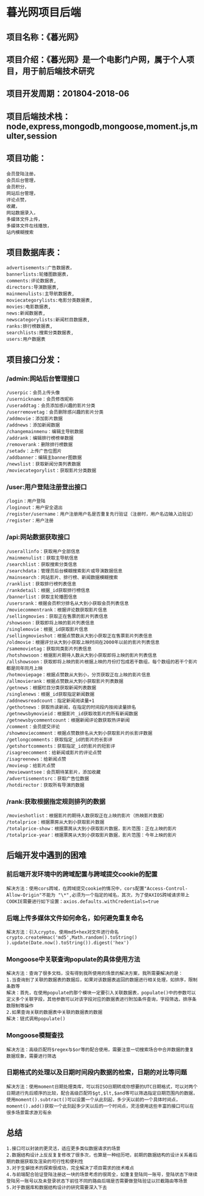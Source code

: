 # 暮光网项目后端
## 项目名称：《暮光网》
## 项目介绍：《暮光网》是一个电影门户网，属于个人项目，用于前后端技术研究
## 项目开发周期：201804-2018-06
## 项目后端技术栈：node,express,mongodb,mongoose,moment.js,multer,session
## 项目功能：
    会员登陆注册，
    会员后台管理，
    会员积分，
    网站后台管理，
    评论点赞，
    收藏，
    网站数据录入，
    多媒体文件上传，
    多媒体文件在线播放，
    站内模糊搜索
## 项目数据库表：

    advertisements:广告数据表，
    bannerlists:轮播图数据表，
    comments:评论数据表,
    directors:导演数据表,
    mainmenulists:主导航数据表,
    moviecategorylists:电影分类数据表,
    movies:电影数据表,
    news:新闻数据表,
    newscategorylists:新闻栏目数据表,
    ranks:排行榜数据表,
    searchlists:搜索分类数据表,
    users:用户数据表
## 项目接口分发：
### /admin:网站后台管理接口
    /userpic：会员上传头像
    /usernickname：会员修改昵称
    /useraddtag：会员添加感兴趣的影片分类
    /userremovetag：会员删除感兴趣的影片分类
    /addmovie：添加影片数据
    /addnews：添加新闻数据
    /changemainmenu：编辑主导航数据
    /addrank：编辑排行榜榜单数据
    /removerank：删除排行榜数据
    /setadv：上传广告位图片
    /addbanner：编辑主banner图数据
    /newslist：获取新闻分类列表数据
    /moviecategorylist：获取影片分类数据
### /user:用户登陆注册登出接口
    /login：用户登陆
    /loginout：用户安全退出
    /register/username：用户注册用户名是否重复先行验证（注册时，用户名边输入边验证）
    /register：用户注册
### /api:网站数据获取接口
    /userallinfo：获取用户全部信息
    /mainmenulist：获取主导航信息
    /searchlist：获取搜索分类信息
    /searchdata：管理员后台模糊搜索影片或导演数据信息
    /mainsearch：网站影片、排行榜、新闻数据模糊搜索
    /ranklist：获取排行榜列表信息
    /rankdetail：根据_id获取排行榜信息
    /bannerlist：获取主轮播图信息
    /usersrank：根据会员积分排名从大到小获取会员列表信息
    /moviecommentrank：根据评论数获取影片信息
    /sellingmovies：获取正在售票的影片列表信息
    /showsoon：获取即将上映的影片列表信息
    /singlemovie：根据_id获取影片信息
    /sellingmovieshot：根据点赞数从大到小获取正在售票影片列表信息
    /oldmovie：根据评分从大到小获取上映时间在2000年以前的影片列表信息
    /samemovietag：获取同类影片列表信息
    /hotshowsoon：根据影片期待人数从大到小获取即将上映的影片列表信息
    /allshowsoon：获取即将上映的影片根据上映的月份打包成若干数组，每个数组的若干个影片都是同年同月上映
    /hotmoviepage：根据点赞数从大到小，分页获取正在上映的影片信息
    /allmovierank：根据点赞数从大到小获取影片列表数据
    /getnews：根据栏目分类获取新闻列表数据
    /singlenews：根据_id获取指定新闻数据
    /addnewsreadcount：指定新闻阅读量+1
    /gethotnews：获取热读新闻，在指定的时间段内按阅读量排名
    /getnewsbymovieid：根据影片_id获取改影片的所有新闻数据
    /getnewsbycommentcount：根据新闻评论数获取热评新闻
    /comment：会员提交评论
    /showmoviecomment：根据点赞数排名从大到小获取影片的长影评数据
    /getlongcomments：获取指定_id的影片的长影评
    /getshortcomments：获取指定_id的影片的短影评
    /isagreecomment：给新闻或影片的评论点赞
    /isagreenews：给新闻点赞
    /movieup：给影片点赞
    /moviewantsee：会员期待某影片，添加收藏
    /advertisementsrc：获取广告位数据
    /hotdirector：获取所有导演的数据
    
### /rank:获取根据指定规则排列的数据
    /movieshotlist：根据影片的期待人数获取正在上映的影片（热映影片数据）
    /totalprice：根据票房从大到小获取影片数据
    /totalprice-show：根据票房从大到小获取影片数据，影片范围：正在上映的影片
    /totalprice-year：根据票房从大到小获取影片数据，影片范围：今年上映的影片
    
## 后端开发中遇到的困难
### 前后端开发环境中的跨域配置与跨域提交cookie的配置
    解决方法：使用cors跨域，在跨域提交cookie的情况中，cors配置"Access-Control-Allow-Origin"不能为 "\*",必须为一个指定的域名，其次，为了使AXIOS跨域请求带上COOKIE需要进行如下设置：axios.defaults.withCredentials=true

### 后端上传多媒体文件如何命名，如何避免重复命名
    解决方法：引入crypto，使用md5+hex对文件进行命名
    crypto.createHmac('md5',Math.random().toString() ).update(Date.now().toString()).digest('hex')

### Mongoose中关联查询populate的具体使用方法
    解决方法：查询了很多文档，没有得到我所使用的场景的解决方案，我所需要解决的是：
    1.当查询到了关联的数据表的数据后，如果对该数据表返回的数据进行相关处理，如排序，限制条数等
    解决：首先，在使用populate的那个模块一定要引入关联数据表，populate()中的参数可以定义多个关联字段，其他参数可以对该字段对应的数据表进行附加条件查询，字段筛选，排序条数限制等操作
    2.如果查询关联的数据表中关联的数据表的数据
    解决：链式调用populate()
    
### Mongoose模糊查找
    解决方法：高级匹配符$regex与$or等的配合使用，需要注意一切搜索场合中合并数据的重复数据现象，需要进行筛选
    
### 日期格式的处理以及日期时间段内数据的检索，日期的对比等问题
    解决方法：使用moment日期处理类库，可以将ISO日期转成你想要的UTC日期格式，可以对两个日期进行先后顺序的比较，配合高级匹配符$gt,$lt,$and等可以筛选指定日期范围内的数据，使用moment().subtract()可以设置一个从此刻起，多少天以前的一个具体时间点，moment().add()获取一个此刻起多少天以后的一个时间点，灵活使用这些丰富的接口可以在很多场景需求游刃有余
    
## 总结
    1.接口可以封装的更灵活，适应更多类似数据请求的场景
    2.数据结构设计上反反复复修改了很多次，也算是一种经历吧，前期的数据结构的设计关系着后期的数据获取及渲染的可行性和便利性
    3.对于生僻技术的探索很成功，完全解决了项目需求的技术难点
    4.与前端配合验证登陆注册这一块的场景考虑的很周全，如重复登陆同一账号，登陆状态下继续登陆另一账号以及未登录状态下前往不同的路由后端是否需要做登陆验证以拦截路由等场景
    5.对于数据库和数据结构设计的研究需要深入下去





    
    
    
